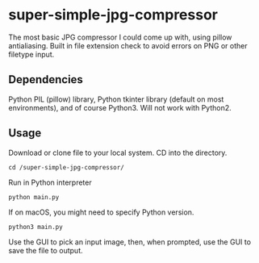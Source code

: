 # super-simple-jpg-compressor
The most basic JPG compressor I could come up with, using pillow antialiasing. Built in file extension check to avoid errors on PNG or other filetype input.

## Dependencies
Python PIL (pillow) library, Python tkinter library (default on most environments), and of course Python3. Will not work with Python2.

## Usage
Download or clone file to your local system. CD into the directory.

```cd /super-simple-jpg-compressor/```

Run in Python interpreter 

```python main.py```

If on macOS, you might need to specify Python version.

```python3 main.py```

Use the GUI to pick an input image, then, when prompted, use the GUI to save the file to output.
